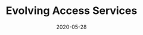 ---
layout: external
redirect_url: https://event.on24.com/eventRegistration/EventLobbyServlet?target=reg30.jsp&referrer=&eventid=2339249&sessionid=1&key=4D1597021C416D25DA65EBED408FB8AF&regTag=&sourcepage=register
title:  Evolving Access Services
description: On 28 May 2020, Mariana gave a presentation titled EAD; Integrated Access, Sound Design and Binaural Audio at the Evolving Access Services - Content for All, Television for All online event organised by the DTG Accessibility Group.
date:   2020-05-28
image:  '/images/2020-11-07-dtg-summit.jpg'
image-alt: 'The logo of the Digital Television Group.'
tags:   [event]
---